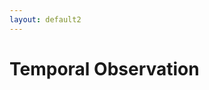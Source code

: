 ```yaml
---
layout: default2
---
```

 
# Temporal Observation


<!--
<ul uk-accordion="multiple: true">
    <li class="uk-open">
        <a class="uk-accordion-title" href="#">h1 count 1</a>
        <div class="uk-accordion-content">
            <div class="uk-grid-match uk-child-width-1-5 uk-margin-medium" uk-grid >
                <div>
                    <div class="uk-card uk-card-default uk-padding-small uk-text-center">
                        <div class="uk-card-header">
                            <h3> Rank 1</h3>
                        </div>
                        <div class="uk-card-body uk-height-medium uk-padding-small">
                            <svg id="ID01" class="uk-height-1-1 uk-width-1-1"></svg>
                        </div>
                        <div class="uk-card-footer uk-text-left">
                            footer
                        </div>
                    </div>
                </div>
            </div>
        </div>
    </li>
    <li>
        <a class="uk-accordion-title" href="#">Rank 2</a>
        <div class="uk-accordion-content">
            Hallo
        </div>
    </li>
    <li>
        <a class="uk-accordion-title" href="#">Rank 3</a>
        <div class="uk-accordion-content">
            Hallo
        </div>
    </li>
</ul>


<script>
    
</script>

-->